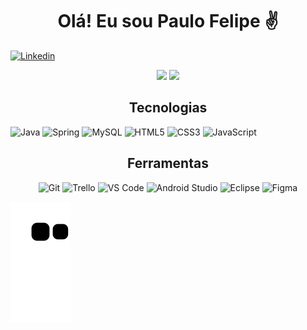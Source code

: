 <h1 align="center">Olá! Eu sou Paulo Felipe ✌️</h1>

[![Linkedin](https://img.shields.io/badge/LinkedIn-0077B5?style=for-the-badge&logo=linkedin&logoColor=white)](https://www.linkedin.com/in/paulo-felipe-silva-sim%C3%A3o-561763236/)

<div align="center">
    <img width="49%" src="https://github-readme-stats.vercel.app/api?username=PauloFSimao&show_icons=true&theme=tokyonight">
    <img width="41%" src="https://github-readme-stats.vercel.app/api/top-langs/?username=PauloFSimao&layout=compact&theme=tokyonight">
</div>

<h2 align="center">Tecnologias</h2>

<div align="center" style="display: inline-block">
    <img display="inline-block" src="https://img.shields.io/badge/Java-ED8B00?style=for-the-badge&logo=java&logoColor=white" alt="Java">
    <img display="inline-block" src="https://img.shields.io/badge/Spring-6DB33F?style=for-the-badge&logo=spring&logoColor=white" alt="Spring">
    <img src="https://img.shields.io/badge/MySQL-005C84?style=for-the-badge&logo=mysql&logoColor=white" alt="MySQL">
    <img src="https://img.shields.io/badge/HTML5-E34F26?style=for-the-badge&logo=html5&logoColor=white" alt="HTML5">
    <img src="https://img.shields.io/badge/CSS3-1572B6?style=for-the-badge&logo=css3&logoColor=white" alt="CSS3">
    <img src="https://img.shields.io/badge/JavaScript-F7DF1E?style=for-the-badge&logo=javascript&logoColor=black" alt="JavaScript">
</div>

<h2 align="center">Ferramentas</h2>

<div align="center" style="display:inline_block">
    <img src="https://img.shields.io/badge/GIT-E44C30?style=for-the-badge&logo=git&logoColor=white" alt="Git">
    <img src="https://img.shields.io/badge/Trello-0052CC?style=for-the-badge&logo=trello&logoColor=white" alt="Trello">
    <img src="https://img.shields.io/badge/Visual_Studio_Code-0078D4?style=for-the-badge&logo=visual%20studio%20code&logoColor=white" alt="VS Code">
    <img src="https://img.shields.io/badge/Android_Studio-3DDC84?style=for-the-badge&logo=android-studio&logoColor=white" alt="Android Studio">
    <img src="https://img.shields.io/badge/Eclipse-2C2255?style=for-the-badge&logo=eclipse&logoColor=white" alt="Eclipse">
    <img src="https://img.shields.io/badge/Figma-F24E1E?style=for-the-badge&logo=figma&logoColor=white" alt="Figma">
</div>

![snake gif](https://github.com/PauloFSimao/PauloFSimao/blob/output/github-contribution-grid-snake.svg)
